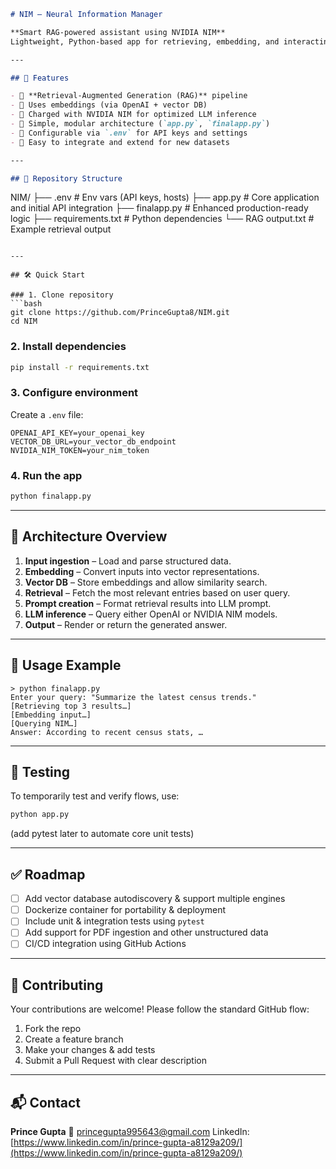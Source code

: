 ```markdown
# NIM — Neural Information Manager

**Smart RAG-powered assistant using NVIDIA NIM**  
Lightweight, Python-based app for retrieving, embedding, and interacting with structured data via LLMs.

---

## 🚀 Features

- 🔹 **Retrieval-Augmented Generation (RAG)** pipeline  
- 🔹 Uses embeddings (via OpenAI + vector DB)  
- 🔹 Charged with NVIDIA NIM for optimized LLM inference  
- 🔹 Simple, modular architecture (`app.py`, `finalapp.py`)  
- 🔹 Configurable via `.env` for API keys and settings  
- 🔹 Easy to integrate and extend for new datasets

---

## 📂 Repository Structure

```

NIM/
├── .env                # Env vars (API keys, hosts)
├── app.py              # Core application and initial API integration
├── finalapp.py         # Enhanced production-ready logic
├── requirements.txt    # Python dependencies
└── RAG output.txt      # Example retrieval output

````

---

## 🛠️ Quick Start

### 1. Clone repository  
```bash
git clone https://github.com/PrinceGupta8/NIM.git
cd NIM
````

### 2. Install dependencies

```bash
pip install -r requirements.txt
```

### 3. Configure environment

Create a `.env` file:

```env
OPENAI_API_KEY=your_openai_key
VECTOR_DB_URL=your_vector_db_endpoint
NVIDIA_NIM_TOKEN=your_nim_token
```

### 4. Run the app

```bash
python finalapp.py
```

---

## 🧠 Architecture Overview

1. **Input ingestion** – Load and parse structured data.
2. **Embedding** – Convert inputs into vector representations.
3. **Vector DB** – Store embeddings and allow similarity search.
4. **Retrieval** – Fetch the most relevant entries based on user query.
5. **Prompt creation** – Format retrieval results into LLM prompt.
6. **LLM inference** – Query either OpenAI or NVIDIA NIM models.
7. **Output** – Render or return the generated answer.

---

## 📝 Usage Example

```
> python finalapp.py
Enter your query: "Summarize the latest census trends."
[Retrieving top 3 results…]
[Embedding input…]
[Querying NIM…]
Answer: According to recent census stats, …
```

---

## 🧪 Testing

To temporarily test and verify flows, use:

```bash
python app.py
```

(add pytest later to automate core unit tests)

---

## ✅ Roadmap

* [ ] Add vector database autodiscovery & support multiple engines
* [ ] Dockerize container for portability & deployment
* [ ] Include unit & integration tests using `pytest`
* [ ] Add support for PDF ingestion and other unstructured data
* [ ] CI/CD integration using GitHub Actions

---

## 🤝 Contributing

Your contributions are welcome!
Please follow the standard GitHub flow:

1. Fork the repo
2. Create a feature branch
3. Make your changes & add tests
4. Submit a Pull Request with clear description

---

## 📬 Contact

**Prince Gupta**
📧 [princegupta995643@gmail.com](mailto:princegupta995643@gmail.com)
LinkedIn: [https://www.linkedin.com/in/prince-gupta-a8129a209/](https://www.linkedin.com/in/prince-gupta-a8129a209/)
